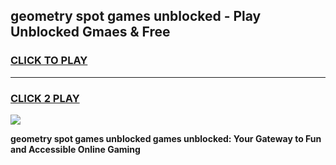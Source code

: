 
## geometry spot games unblocked - Play Unblocked Gmaes & Free
<h3>
<a href="https://premium.freeplayer.one?title=geometry_spot_games_unblocked&ref=19F">CLICK TO PLAY</a></h3>
<hr>

<h3>
<a href="https://premium.freeplayer.one?title=geometry_spot_games_unblocked&ref=19F">CLICK 2 PLAY</a>
  
</h3>

<a href="https://premium.freeplayer.one?title=geometry_spot_games_unblocked&ref=19F/"><img src="https://clearcache.store/games.png"></a>


**geometry spot games unblocked games unblocked: Your Gateway to Fun and Accessible Online Gaming**
